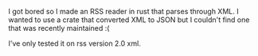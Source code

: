 I got bored so I made an RSS reader in rust that parses through XML. I wanted to use a crate that converted XML to JSON but I couldn't find one that was recently maintained :(

I've only tested it on rss version 2.0 xml.